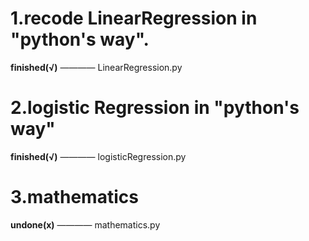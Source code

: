 # 1.recode LinearRegression in "python's way".
**finished(√)** ———— LinearRegression.py

# 2.logistic Regression in "python's way"
**finished(√)** ———— logisticRegression.py

# 3.mathematics
**undone(x)** ———— mathematics.py
